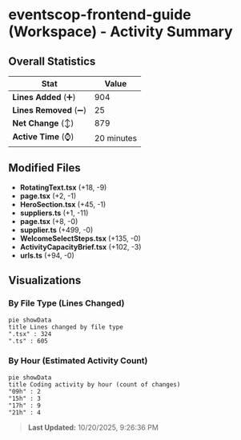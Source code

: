 # eventscop-frontend-guide (Workspace) - Activity Summary 

## Overall Statistics

| Stat                   | Value                                                             |
| ---------------------- | ----------------------------------------------------------------- |
| **Lines Added** (➕)   | 904                                          |
| **Lines Removed** (➖) | 25                                        |
| **Net Change** (↕)    | 879                |
| **Active Time** (⌚)   | 20 minutes |


## Modified Files
- **RotatingText.tsx** (+18, -9)
- **page.tsx** (+2, -1)
- **HeroSection.tsx** (+45, -1)
- **suppliers.ts** (+1, -11)
- **page.tsx** (+8, -0)
- **supplier.ts** (+499, -0)
- **WelcomeSelectSteps.tsx** (+135, -0)
- **ActivityCapacityBrief.tsx** (+102, -3)
- **urls.ts** (+94, -0)

## Visualizations

### By File Type (Lines Changed)

```mermaid
pie showData
title Lines changed by file type
".tsx" : 324
".ts" : 605
```

### By Hour (Estimated Activity Count)

```mermaid
pie showData
title Coding activity by hour (count of changes)
"09h" : 2
"15h" : 3
"17h" : 9
"21h" : 4
```


> **Last Updated:** 10/20/2025, 9:26:36 PM